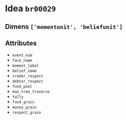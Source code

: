 # Idea `br00029`

## Dimens `['momentunit', 'beliefunit']`

## Attributes
- `event_num`
- `face_name`
- `moment_label`
- `belief_name`
- `credor_respect`
- `debtor_respect`
- `fund_pool`
- `max_tree_traverse`
- `tally`
- `fund_grain`
- `money_grain`
- `respect_grain`
